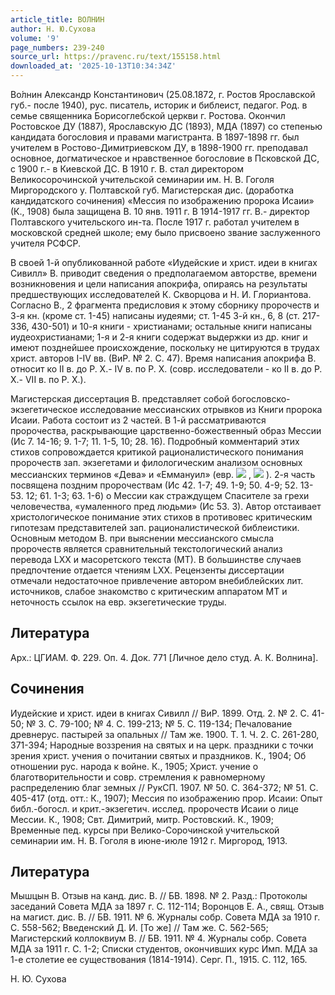 ```yaml
---
article_title: ВОЛНИН
author: Н. Ю.Сухова
volume: '9'
page_numbers: 239-240
source_url: https://pravenc.ru/text/155158.html
downloaded_at: '2025-10-13T10:34:34Z'
---
```


Во́лнин Александр Константинович (25.08.1872, г. Ростов Ярославской губ.- после 1940), рус. писатель, историк и библеист, педагог. Род. в семье священника Борисоглебской церкви г. Ростова. Окончил Ростовское ДУ (1887), Ярославскую ДС (1893), МДА (1897) со степенью кандидата богословия и правами магистранта. В 1897-1898 гг. был учителем в Ростово-Димитриевском ДУ, в 1898-1900 гг. преподавал основное, догматическое и нравственное богословие в Псковской ДС, с 1900 г.- в Киевской ДС. В 1910 г. В. стал директором Великосорочинской учительской семинарии им. Н. В. Гоголя Миргородского у. Полтавской губ. Магистерская дис. (доработка кандидатского сочинения) «Мессия по изображению пророка Исаии» (К., 1908) была защищена В. 10 янв. 1911 г. В 1914-1917 гг. В.- директор Полтавского учительского ин-та. После 1917 г. работал учителем в московской средней школе; ему было присвоено звание заслуженного учителя РСФСР.

В своей 1-й опубликованной работе «Иудейские и христ. идеи в книгах Сивилл» В. приводит сведения о предполагаемом авторстве, времени возникновения и цели написания апокрифа, опираясь на результаты предшествующих исследователей К. Скворцова и Н. И. Глориантова. Согласно В., 2 фрагмента предисловия к этому сборнику пророчеств и 3-я кн. (кроме ст. 1-45) написаны иудеями; ст. 1-45 3-й кн., 6, 8 (ст. 217-336, 430-501) и 10-я книги - христианами; остальные книги написаны иудеохристианами; 1-я и 2-я книги содержат выдержки из др. книг и имеют позднейшее происхождение, поскольку не цитируются в трудах христ. авторов I-IV вв. (ВиР. № 2. С. 47). Время написания апокрифа В. относит ко II в. до Р. Х.- IV в. по Р. Х. (совр. исследователи - ко II в. до Р. Х.- VII в. по Р. Х.).

Магистерская диссертация В. представляет собой богословско-экзегетическое исследование мессианских отрывков из Книги пророка Исаии. Работа состоит из 2 частей. В 1-й рассматриваются пророчества, раскрывающие царственно-божественный образ Мессии (Ис 7. 14-16; 9. 1-7; 11. 1-5, 10; 28. 16). Подробный комментарий этих стихов сопровождается критикой рационалистического понимания пророчеств зап. экзегетами и филологическим анализом основных мессианских терминов «Дева» и «Еммануил» (евр. ![](https://pravenc.ru/char/26062/x7ealmA/image.png) , ![](https://pravenc.ru/char/26062/x7eimmAnUx60El/image.png) ). 2-я часть посвящена поздним пророчествам (Ис 42. 1-7; 49. 1-9; 50. 4-9; 52. 13-53. 12; 61. 1-3; 63. 1-6) о Мессии как страждущем Спасителе за грехи человечества, «умаленного пред людьми» (Ис 53. 3). Автор отстаивает христологическое понимание этих стихов в противовес критическим гипотезам представителей зап. рационалистической библеистики. Основным методом В. при выяснении мессианского смысла пророчеств является сравнительный текстологический анализ перевода LXX и масоретского текста (МТ). В большинстве случаев предпочтение отдается чтениям LXX. Рецензенты диссертации отмечали недостаточное привлечение автором внебиблейских лит. источников, слабое знакомство с критическим аппаратом МТ и неточность ссылок на евр. экзегетические труды.

## Литература

Арх.: ЦГИАМ. Ф. 229. Оп. 4. Док. 771 [Личное дело студ. А. К. Волнина].

## Сочинения

Иудейские и христ. идеи в книгах Сивилл // ВиР. 1899. Отд. 2. № 2. С. 41-50; № 3. С. 79-100; № 4. С. 199-213; № 5. С. 119-134; Печалование древнерус. пастырей за опальных // Там же. 1900. Т. 1. Ч. 2. С. 261-280, 371-394; Народные воззрения на святых и на церк. праздники с точки зрения христ. учения о почитании святых и праздников. К., 1904; Об отношении рус. народа к войне. К., 1905; Христ. учение о благотворительности и совр. стремления к равномерному распределению благ земных // РукСП. 1907. № 50. С. 364-372; № 51. С. 405-417 (отд. отт.: К., 1907); Мессия по изображению прор. Исаии: Опыт библ.-богосл. и крит.-экзегетич. исслед. пророчеств Исаии о лице Мессии. К., 1908; Свт. Димитрий, митр. Ростовский. К., 1909; Временные пед. курсы при Велико-Сорочинской учительской семинарии им. Н. В. Гоголя в июне-июле 1912 г. Миргород, 1913.

## Литература

Мышцын В. Отзыв на канд. дис. В. // БВ. 1898. № 2. Разд.: Протоколы заседаний Совета МДА за 1897 г. С. 112-114; Воронцов Е. А., свящ. Отзыв на магист. дис. В. // БВ. 1911. № 6. Журналы собр. Совета МДА за 1910 г. С. 558-562; Введенский Д. И. [То же] // Там же. С. 562-565; Магистерский коллоквиум В. // БВ. 1911. № 4. Журналы собр. Совета МДА за 1911 г. С. 1-2; Списки студентов, окончивших курс Имп. МДА за 1-е столетие ее существования (1814-1914). Серг. П., 1915. С. 112, 165.

Н. Ю.  Сухова
